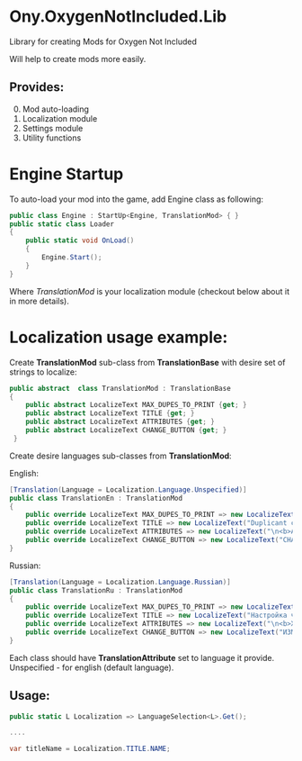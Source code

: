 # Ony.OxygenNotIncluded.Lib
Library for creating Mods for Oxygen Not Included 


Will help to create mods more easily.

## Provides:
0. Mod auto-loading
1. Localization module
2. Settings module
3. Utility functions

# Engine Startup
To auto-load your mod into the game, add Engine class as following:

```csharp
public class Engine : StartUp<Engine, TranslationMod> { }
public static class Loader
{
	public static void OnLoad()
	{
		Engine.Start();
	}
}
```
Where *TranslationMod* is your localization module (checkout below about it in more details).


# Localization usage example:

Create **TranslationMod** sub-class from **TranslationBase** with desire set of strings to localize:

```csharp
public abstract  class TranslationMod : TranslationBase 
{
	public abstract LocalizeText MAX_DUPES_TO_PRINT {get; }
	public abstract LocalizeText TITLE {get; }
	public abstract LocalizeText ATTRIBUTES {get; }
	public abstract LocalizeText CHANGE_BUTTON {get; }
 }
```
Create desire languages sub-classes from **TranslationMod**:

English:
```csharp
[Translation(Language = Localization.Language.Unspecified)]
public class TranslationEn : TranslationMod
{
	public override LocalizeText MAX_DUPES_TO_PRINT => new LocalizeText("Print only care packages, when have alive Duplicants count", "No Duplicants will be proposed to be printed, if you already have at least this amount. Instead all options will be proposed as care packages");
	public override LocalizeText TITLE => new LocalizeText("Duplicant configuration", "");
	public override LocalizeText ATTRIBUTES => new LocalizeText("\n<b>ATTRIBUTES</b>", "Select attributes of your choice");
	public override LocalizeText CHANGE_BUTTON => new LocalizeText("CHANGE", "Skip to next");
}
```

Russian:
```csharp
[Translation(Language = Localization.Language.Russian)]
public class TranslationRu : TranslationMod
{
	public override LocalizeText MAX_DUPES_TO_PRINT => new LocalizeText("Предлагать к печати Дупликантов, если живых менее", "Биопринтер более не будет предлагать к печати Дупликантов, если уже есть заданное количество живых. Вместо этого к печати будут предложены только пакеты гуманитарной помощи.");
	public override LocalizeText TITLE => new LocalizeText("Настройка черт Дупликанта", "");
	public override LocalizeText ATTRIBUTES => new LocalizeText("\n<b>ХАРАКТЕРИСТИКИ</b>", "Выберите, какими характеристиками должен обладать Дупликант");
	public override LocalizeText CHANGE_BUTTON => new LocalizeText("ИЗМЕНИТЬ", "Выбрать следующий");  
}
```
Each class should have **TranslationAttribute** set to language it provide. 
Unspecified - for english (default language).

## Usage:
```csharp
public static L Localization => LanguageSelection<L>.Get();

....

var titleName = Localization.TITLE.NAME;
```




